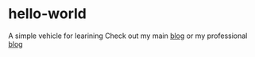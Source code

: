 # hello-world
A simple vehicle for learining
Check out my main [blog](https://tralfaz.com) or my professional [blog](https://productbistro.com)
